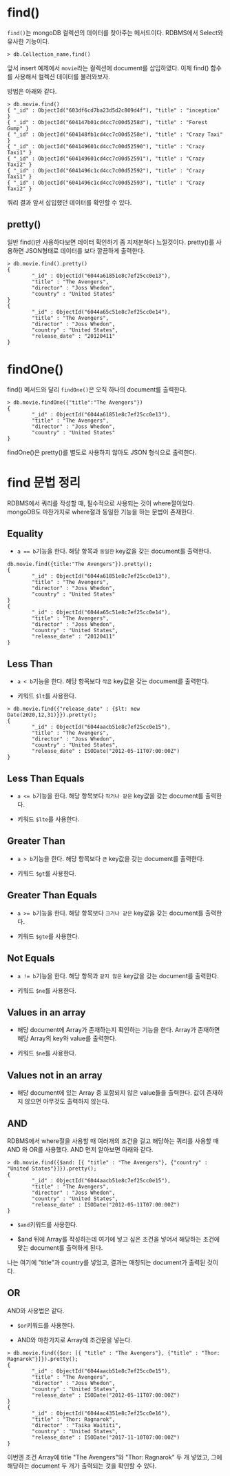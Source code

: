 # find()

`find()`는 mongoDB 컬렉션의 데이터를 찾아주는 메서드이다. RDBMS에서 Select와 유사한 기능이다.

```
> db.Collection_name.find()
```

앞서 insert 예제에서 `movie`라는 컬렉션에 document를 삽입하였다. 이제 find() 함수를 사용해서 컬렉션 데이터를 불러와보자.

방법은 아래와 같다.

```
> db.movie.find()
{ "_id" : ObjectId("603df6cd7ba23d5d2c809d4f"), "title" : "inception" }
{ "_id" : ObjectId("604147b01cd4cc7c00d5258d"), "title" : "Forest Gump" }
{ "_id" : ObjectId("604148fb1cd4cc7c00d5258e"), "title" : "Crazy Taxi" }
{ "_id" : ObjectId("604149601cd4cc7c00d52590"), "title" : "Crazy Taxi1" }
{ "_id" : ObjectId("604149601cd4cc7c00d52591"), "title" : "Crazy Taxi2" }
{ "_id" : ObjectId("6041496c1cd4cc7c00d52592"), "title" : "Crazy Taxi1" }
{ "_id" : ObjectId("6041496c1cd4cc7c00d52593"), "title" : "Crazy Taxi2" }
```

쿼리 결과 앞서 삽입했던 데이터를 확인할 수 있다.

## pretty()

일반 find()만 사용하다보면 데이터 확인하기 좀 지저분하다 느낄것이다. pretty()를 사용하면 JSON형태로 데이터를 보다 깔끔하게 출력한다.

```
> db.movie.find().pretty()
{
        "_id" : ObjectId("6044a61851e8c7ef25cc0e13"),
        "title" : "The Avengers",
        "director" : "Joss Whedon",
        "country" : "United States"
}
{
        "_id" : ObjectId("6044a65c51e8c7ef25cc0e14"),
        "title" : "The Avengers",
        "director" : "Joss Whedon",
        "country" : "United States",
        "release_date" : "20120411"
}
```

# findOne()

find() 메서드와 달리 `findOne()`은 오직 하나의 document를 출력한다.

```
> db.movie.findOne({"title":"The Avengers"})
{
        "_id" : ObjectId("6044a61851e8c7ef25cc0e13"),
        "title" : "The Avengers",
        "director" : "Joss Whedon",
        "country" : "United States"
}
```

findOne()은 pretty()를 별도로 사용하지 않아도 JSON 형식으로 출력한다.

# find 문법 정리

RDBMS에서 쿼리를 작성할 때, 필수적으로 사용되는 것이 where절이었다. mongoDB도 마찬가지로 where절과 동일한 기능을 하는 문법이 존재한다.

## Equality

- `a == b`기능을 한다. 해당 항목과 `동일한` key값을 갖는 document를 출력한다.

```
db.movie.find({title:"The Avengers"}).pretty();
{
        "_id" : ObjectId("6044a61851e8c7ef25cc0e13"),
        "title" : "The Avengers",
        "director" : "Joss Whedon",
        "country" : "United States"
}
{
        "_id" : ObjectId("6044a65c51e8c7ef25cc0e14"),
        "title" : "The Avengers",
        "director" : "Joss Whedon",
        "country" : "United States",
        "release_date" : "20120411"
}
```

## Less Than

- `a < b`기능을 한다. 해당 항목보다 `작은` key값을 갖는 document를 출력한다.

- 키워드 `$lt`를 사용한다.

```
> db.movie.find({"release_date" : {$lt: new Date(2020,12,31)}}).pretty();
{
        "_id" : ObjectId("6044aacb51e8c7ef25cc0e15"),
        "title" : "The Avengers",
        "director" : "Joss Whedon",
        "country" : "United States",
        "release_date" : ISODate("2012-05-11T07:00:00Z")
}
```

## Less Than Equals

- `a <= b`기능을 한다. 해당 항목보다 `작거나 같은` key값을 갖는 document를 출력한다.

- 키워드 `$lte`를 사용한다.

## Greater Than

- `a > b`기능을 한다. 해당 항목보다 `큰` key값을 갖는 document를 출력한다.

- 키워드 `$gt`를 사용한다.

## Greater Than Equals

- `a >= b`기능을 한다. 해당 항목보다 `크거나 같은` key값을 갖는 document를 출력한다.

- 키워드 `$gte`를 사용한다.

## Not Equals

- `a != b`기능을 한다. 해당 항목과 `같지 않은` key값을 갖는 document를 출력한다.

- 키워드 `$ne`를 사용한다.

## Values in an array

- 해당 document에 Array가 존재하는지 확인하는 기능을 한다. Array가 존재하면 해당 Array의 key와 value를 출력한다.

- 키워드 `$ne`를 사용한다.

## Values not in an array

- 해당 document에 있는 Array 중 포함되지 않은 value들을 출력한다. 값이 존재하지 않으면 아무것도 출력하지 않는다.

## AND

RDBMS에서 where절을 사용할 때 여러개의 조건을 걸고 해당하는 쿼리를 사용할 때 AND 와 OR를 사용했다. AND 먼저 알아보면 아래와 같다.

```
> db.movie.find({$and: [{ "title" : "The Avengers"}, {"country" : "United States"}]}).pretty();
{
        "_id" : ObjectId("6044aacb51e8c7ef25cc0e15"),
        "title" : "The Avengers",
        "director" : "Joss Whedon",
        "country" : "United States",
        "release_date" : ISODate("2012-05-11T07:00:00Z")
}
```

- `$and`키워드를 사용한다.

- $and 뒤에 Array를 작성하는데 여기에 넣고 싶은 조건을 넣어서 해당하는 조건에 맞는 document를 출력하게 된다.

나는 여기에 "title"과 country를 넣었고, 결과는 매칭되는 document가 출력된 것이다.

## OR

AND와 사용법은 같다.

- `$or`키워드를 사용한다.

- AND와 마찬가지로 Array에 조건문을 넣는다.

```
> db.movie.find({$or: [{ "title" : "The Avengers"}, {"title" : "Thor: Ragnarok"}]}).pretty();
{
        "_id" : ObjectId("6044aacb51e8c7ef25cc0e15"),
        "title" : "The Avengers",
        "director" : "Joss Whedon",
        "country" : "United States",
        "release_date" : ISODate("2012-05-11T07:00:00Z")
}
{
        "_id" : ObjectId("6044ac4351e8c7ef25cc0e16"),
        "title" : "Thor: Ragnarok",
        "director" : "Taika Waititi",
        "country" : "United States",
        "release_date" : ISODate("2017-11-10T07:00:00Z")
}
```

이번엔 조건 Array에 title "The Avengers"와 "Thor: Ragnarok" 두 개 넣었고, 그에 해당하는 document 두 개가 출력되는 것을 확인할 수 있다.
